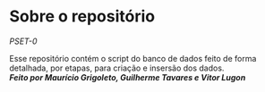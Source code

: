 # Sobre o repositório  
_PSET-0_  
  
Esse repositório contém o script do banco de dados feito de forma detalhada, por etapas, para criação e insersão dos dados.  <br>
_**Feito por Maurício Grigoleto, Guilherme Tavares e Vitor Lugon**_
